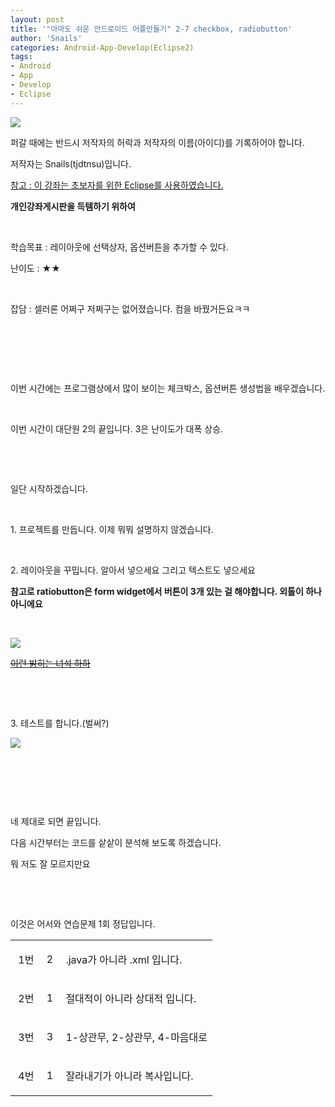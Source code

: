 ```yaml
---
layout: post
title: '"아마도 쉬운 안드로이드 어플만들기" 2-7 checkbox, radiobutton'
author: 'Snails'
categories: Android-App-Develop(Eclipse2)
tags:
- Android
- App
- Develop
- Eclipse
---
```



<script> location.href='https://cafe.naver.com/develoid/257008' ; </script>

<p><img src="https://dthumb-phinf.pstatic.net/?src=%22http%3A%2F%2Fpostfiles3.naver.net%2F20130523_178%2Ftjdtnsu_1369283538974akCh1_JPEG%2Fand.jpg%3Ftype%3Dw2%22&amp;type=cafe_wa740"></p>

<p>퍼갈 때에는 반드시 저작자의 허락과 저작자의 이름(아이디)를 기록하어야 합니다.</p>

<p>저작자는 Snails(tjdtnsu)입니다.</p>

<p><u>참고 : 이 강좌는 초보자를 위한 Eclipse를 사용하였습니다.</u></p>

<p><strong>개인강좌게시판을 득템하기 위하여</strong>&nbsp;</p>

<p>&nbsp;<u>﻿</u></p>

<p>학습목표 :&nbsp;레이아웃에 선택상자, 옵션버튼을 추가할 수 있다.&nbsp;</p>

<p>난이도 : ★★
</p>
<p>&nbsp;</p>

<p>잡담 : 셀러론 어쩌구 저쩌구는 없어졌습니다. 컴을 바꿨거든요ㅋㅋ</p>

<p>&nbsp;</p>

<p>&nbsp;</p>

<p>&nbsp;</p>

<p>이번 시간에는 프로그램상에서 많이 보이는 체크박스, 옵션버튼 생성법을 배우겠습니다.</p>

<p>&nbsp;</p>

<p>이번 시간이 대단원 2의 끝입니다. 3은 난이도가 대폭 상승.</p>

<p>&nbsp;</p>

<p>&nbsp;</p>

<p>일단 시작하겠습니다.</p>

<p>&nbsp;</p>

<p>1. 프로젝트를 만듭니다. 이제 뭐뭐 설명하지 않겠습니다.</p>

<p>&nbsp;</p>

<p>2. 레이아웃을 꾸밉니다. 알아서 넣으세요 그리고 텍스트도 넣으세요</p>

<p><strong>참고로 ratiobutton은 form widget에서 버튼이 3개 있는 걸 해야합니다. 외톨이 하나 아니에요</strong></p>

<p>&nbsp;</p>

<p><img src="https://dthumb-phinf.pstatic.net/?src=%22http%3A%2F%2Fblogfiles.naver.net%2F20130606_19%2Ftjdtnsu_1370517527264GxigE_PNG%2F%25C1%25A6%25B8%25F1_%25BE%25F8%25C0%25BD.png%22&amp;type=cafe_wa740"></p>

<p><u><strike>이런 밝히는 녀석 하하</strike></u></p>

<p>&nbsp;</p>

<p>&nbsp;</p>

<p>3. 테스트를 합니다.(벌써?)</p>

<p><img src="https://dthumb-phinf.pstatic.net/?src=%22http%3A%2F%2Fblogfiles.naver.net%2F20130606_107%2Ftjdtnsu_1370518212986uyB0Y_PNG%2F%25C1%25A6%25B8%25F1_%25BE%25F8%25C0%25BD.png%22&amp;type=cafe_wa740"></p>

<p>&nbsp;</p>

<p>&nbsp;</p>

<p>&nbsp;</p>

<p>네 제대로 되면 끝입니다.</p>

<p>다음 시간부터는 코드를 샅샅이 분석해 보도록 하겠습니다.</p>

<p>뭐 저도 잘 모르지만요</p>

<p>&nbsp;</p>

<p>&nbsp;</p>

<p>이것은 어서와 연습문제 1회 정답입니다.</p>

<p>

















<table><tbody><tr><td >
<p>&nbsp;1번</p>
</td><td >
<p>&nbsp;2</p>
</td><td >
<p>&nbsp;.java가 아니라 .xml 입니다.</p>
</td></tr><tr><td >
<p>&nbsp;2번</p>
</td><td >
<p>&nbsp;1</p>
</td><td >
<p>&nbsp;절대적이 아니라 상대적 입니다.</p>
</td></tr><tr><td >
<p>&nbsp;3번</p>
</td><td >
<p>&nbsp;3</p>
</td><td >
<p>&nbsp;1-상관무, 2-상관무, 4-마음대로</p>
</td></tr><tr><td >
<p>&nbsp;4번</p>
</td><td >
<p>&nbsp;1</p>
</td><td >
<p>&nbsp;잘라내기가 아니라 복사입니다.</p>
</td></tr></tbody></table>
<p>&nbsp;</p>

<p>&nbsp;</p>

<p><em></em>&nbsp;</p>

<p></p>
<p>&nbsp;</p>

